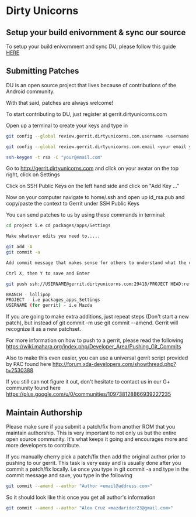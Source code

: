 # Dirty Unicorns #

## Setup your build enivornment & sync our source ##

To setup your build enivornment and sync DU, please follow this guide [HERE](http://forum.xda-developers.com/chef-central/android/tutorial-compile-lollipop-ubuntu-t2929410)

## Submitting Patches ##

DU is an open source project that lives because of contributions of the Android community.

With that said, patches are always welcome!

To start contributing to DU, just register at gerrit.dirtyunicorns.com

Open up a terminal to create your keys and type in

```bash
git config --global review.gerrit.dirtyunicorns.com.username <username you registered with>

git config --global review.gerrit.dirtyunicorns.com.email <your email you registered with>

ssh-keygen -t rsa -C "your@email.com"
```

Go to http://gerrit.dirtyunicorns.com and click on your avatar on the top right, click on Settings

Click on SSH Public Keys on the left hand side and click on "Add Key ..."

Now on your computer navigate to home/.ssh and open up id_rsa.pub and copy/paste the context to Gerrit under SSH Public Keys

You can send patches to us by using these commands in terminal:

```bash
cd project i.e cd packages/apps/Settings

Make whatever edits you need to.....

git add -A
git commit -a

Add commit message that makes sense for others to understand what the commit is for

Ctrl X, then Y to save and Enter

git push ssh://USERNAME@gerrit.dirtyunicorns.com:29418/PROJECT HEAD:refs/for/BRANCH

BRANCH - lollipop
PROJECT - i.e packages_apps_Settings
USERNAME (for gerrit) - i.e Mazda
```

If you are going to make extra additions, just repeat steps (Don't start a new patch), but instead of git commit -m
use git commit --amend. Gerrit will recognize it as a new patchset.

For more information on how to push to a gerrit, please read the following
https://wiki.mahara.org/index.php/Developer_Area/Pushing_Git_Commits

Also to make this even easier, you can use a universal gerrit script provided by PAC found here
http://forum.xda-developers.com/showthread.php?t=2530388

If you still can not figure it out, don't hesitate to contact us in our G+ community found here
https://plus.google.com/u/0/communities/109738128866939227235

## Maintain Authorship ##
Please make sure if you submit a patch/fix from another ROM that you maintain authorship. This is very important to not only us 
but the entire open source community. It's what keeps it going and encourages more and more developers to contribute.

If you manually cherry pick a patch/fix then add the original author prior to pushing to our gerrit. This task is very easy and is
usually done after you commit a patch/fix locally. i.e once you type in git commit -a and type in the commit message and save, you
type in the following

```bash
git commit --amend --author "Author <email@address.com>"
```

So it should look like this once you get all author's information

```bash
git commit --amend --author "Alex Cruz <mazdarider23@gmail.com>"
```
